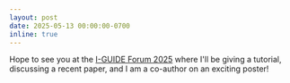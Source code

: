 ```yaml
---
layout: post
date: 2025-05-13 00:00:00-0700
inline: true
---
```


Hope to see you at the [I-GUIDE Forum 2025](https://i-guide.io/forum/forum-2025/) where I'll be giving a tutorial, discussing a recent paper, and I am a co-author on an exciting poster!